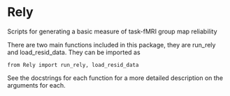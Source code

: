 # Rely
Scripts for generating a basic measure of task-fMRI group map reliability

There are two main functions included in this package, they are run_rely and load_resid_data. They can be imported as

```
from Rely import run_rely, load_resid_data
```

See the docstrings for each function for a more detailed description on the arguments for each.
